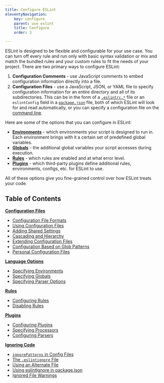 ```yaml
---
title: Configure ESLint
eleventyNavigation:
    key: configure
    parent: use eslint
    title: Configure
    order: 3

---
```


ESLint is designed to be flexible and configurable for your use case. You can turn off every rule and run only with basic syntax validation or mix and match the bundled rules and your custom rules to fit the needs of your project. There are two primary ways to configure ESLint:

1. **Configuration Comments** - use JavaScript comments to embed configuration information directly into a file.
2. **Configuration Files** - use a JavaScript, JSON, or YAML file to specify configuration information for an entire directory and all of its subdirectories. This can be in the form of a [`.eslintrc.*`](./configuration-files#configuration-file-formats) file or an `eslintConfig` field in a [`package.json`](https://docs.npmjs.com/files/package.json) file, both of which ESLint will look for and read automatically, or you can specify a configuration file on the [command line](../command-line-interface).

Here are some of the options that you can configure in ESLint:

* [**Environments**](./language-options#specifying-environments) - which environments your script is designed to run in. Each environment brings with it a certain set of predefined global variables.
* [**Globals**](./language-options#specifying-globals) - the additional global variables your script accesses during execution.
* [**Rules**](rules) - which rules are enabled and at what error level.
* [**Plugins**](plugins) - which third-party plugins define additional rules, environments, configs, etc. for ESLint to use.

All of these options give you fine-grained control over how ESLint treats your code.

## Table of Contents

[**Configuration Files**](configuration-files)

* [Configuration File Formats](./configuration-files#configuration-file-formats)
* [Using Configuration Files](./configuration-files#using-configuration-files)
* [Adding Shared Settings](./configuration-files#adding-shared-settings)
* [Cascading and Hierarchy](./configuration-files#cascading-and-hierarchy)
* [Extending Configuration Files](./configuration-files#extending-configuration-files)
* [Configuration Based on Glob Patterns](./configuration-files#configuration-based-on-glob-patterns)
* [Personal Configuration Files](./configuration-files#personal-configuration-files-deprecated)

[**Language Options**](language-options)

* [Specifying Environments](./language-options#specifying-environments)
* [Specifying Globals](./language-options#specifying-globals)
* [Specifying Parser Options](./language-options#specifying-parser-options)

[**Rules**](rules)

* [Configuring Rules](./rules#configuring-rules)
* [Disabling Rules](./rules#disabling-rules)

[**Plugins**](plugins)

* [Configuring Plugins](./plugins#configure-plugins)
* [Specifying Processors](./plugins#specify-a-processor)
* [Configuring Parsers](./plugins#configure-a-parser)

[**Ignoring Code**](ignore)

* [`ignorePatterns` in Config Files](./ignore#ignorepatterns-in-config-files)
* [The `.eslintignore` File](./ignore#the-eslintignore-file)
* [Using an Alternate File](./ignore#using-an-alternate-file)
* [Using eslintIgnore in package.json](./ignore#using-eslintignore-in-packagejson)
* [Ignored File Warnings](./ignore#ignored-file-warnings)
